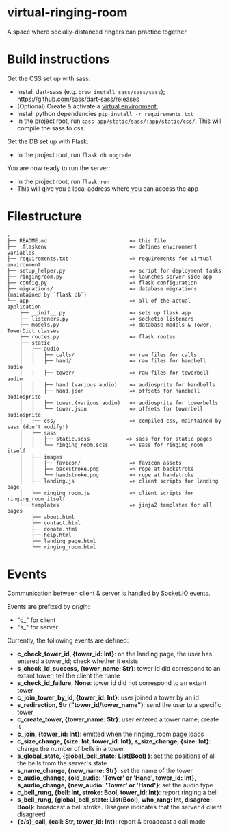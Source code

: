 # virtual-ringing-room

A space where socially-distanced ringers can practice together.

# Build instructions

Get the CSS set up with sass:
 - Install dart-sass (e.g. `brew install sass/sass/sass`); https://github.com/sass/dart-sass/releases
 - (Optional) Create & activate a [virtual environment](https://packaging.python.org/guides/installing-using-pip-and-virtual-environments/);
 - Install python dependencies `pip install -r requirements.txt`
 - In the project root, run `sass app/static/sass/:app/static/css/`. This will compile the sass to css.
 
Get the DB set up with Flask:
 - In the project root, run `flask db upgrade`
 
You are now ready to run the server:
 - In the project root, run `flask run`
 - This will give you a local address where you can access the app 

# Filestructure

```
.
├── README.md                           => this file
├── .flaskenv                           => defines environment variables
├── requirements.txt                    => requirements for virtual environment
├── setup_helper.py                     => script for deployment tasks
├── ringingroom.py                      => launches server-side app
├── config.py                           => flask configuration
├── migrations/                         => database migrations (maintained by `flask db`)
└── app                                 => all of the actual application
    ├── __init__.py                     => sets up flask app
    ├── listeners.py                    => socketio listeners
    ├── models.py                       => database models & Tower, TowerDict classes
    ├── routes.py                       => flask routes
    ├── static
    │   ├── audio
    │   │   ├── calls/                  => raw files for calls
    │   │   ├── hand/                   => raw files for handbell audio
    │   │   ├── tower/                  => raw files for towerbell audio
    │   │   ├── hand.(various audio)    => audiosprite for handbells
    │   │   ├── hand.json               => offsets for handbell audiosprite
    │   │   ├── tower.(various audio)   => audiosprite for towerbells
    │   │   └── tower.json              => offsets for towerbell audiosprite
    │   ├── css/                        => compiled css, maintained by sass (don't modify!)
    │   ├── sass
    │   │   ├── static.scss            => sass for for static pages
    │   │   └── ringing_room.scss       => sass for ringing_room itself
    │   ├── images
    │   │   ├── favicon/                => favicon assets
    │   │   ├── backstroke.png          => rope at backstroke
    │   │   └── handstroke.png          => rope at handstroke
    │   ├── landing.js                  => client scripts for landing page
    │   └── ringing_room.js             => client scripts for ringing_room itself
    └── templates                       => jinja2 templates for all pages
        ├── about.html
        ├── contact.html
        ├── donate.html
        ├── help.html
        ├── landing_page.html
        └── ringing_room.html
 ```


# Events

Communication between client & server is handled by Socket.IO events.

Events are prefixed by *origin*:
- "c_" for client
- "s_" for server

Currently, the following events are defined:
- **c_check_tower_id, {tower_id: Int}**:
  on the landing page, the user has entered a tower_id; check whether it exists
- **s_check_id_success, {tower_name: Str}**:
  tower id did correspond to an extant tower; tell the client the name
- **s_check_id_failure, None**:
  tower id did not correspond to an extant tower
- **c_join_tower_by_id, {tower_id: Int}**:
  user joined a tower by an id
- **s_redirection, Str ("tower_id/tower_name")**:
  send the user to a specific tower
- **c_create_tower, {tower_name: Str}**:
  user entered a tower name; create it
- **c_join, {tower_id: Int}**:
  emitted when the ringing_room page loads
- **c_size_change, {size: Int, tower_id: Int}**,
  **s_size_change, {size: Int}**:
  change the number of bells in a tower
- **s_global_state, {global_bell_state: List(Bool) }**:
  set the positions of all the bells from the server's state
- **s_name_change, {new_name: Str}**:
  set the name of the tower
- **c_audio_change, {old_audio: 'Tower' or 'Hand', tower_id: Int},**
  **s_audio_change, {new_audio: 'Tower' or 'Hand'}**:
  set the audio type
- **c_bell_rung, {bell: Int, stroke: Bool, tower_id: Int}**:
  report ringing a bell
- **s_bell_rung, {global_bell_state: List(Bool), who_rang: Int, disagree: Bool}**:
  broadcast a bell stroke. Disagree indicates that the server & client disagreed
- **{c/s}_call, {call: Str, tower_id: Int}**:
  report & broadcast a call made
